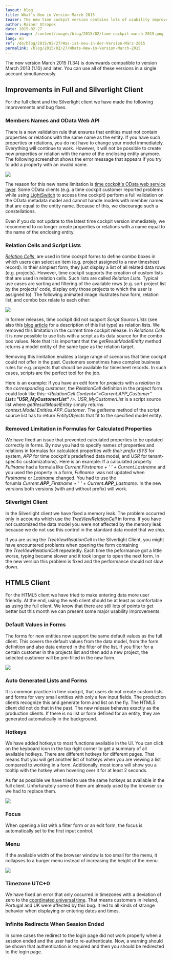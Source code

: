 ```yaml
---
layout: blog
title: What's New in Version March 2015
teaser: The new time cockpit version contains lots of usability improvements for the HTML5 preview. The most important one are keyboard shortcuts that make using the web client much more efficient. Of course we added a bunch of improvements to the full and Silverlight clients, too.
author: Rainer Stropek
date: 2015-02-27
bannerimage: /content/images/blog/2015/02/time-cockpit-march-2015.png
lang: en
ref: /de/blog/2015/02/27/Was-ist-neu-in-der-Version-März-2015
permalink: /blog/2015/02/27/Whats-New-in-Version-March-2015
---
```


<p class="showcase" xmlns="http://www.w3.org/1999/xhtml">The new version March 2015 (1.34) is downwards compatible to version March 2013 (1.10) and later. You can use all of these versions in a single account simultaneously.</p><h2 xmlns="http://www.w3.org/1999/xhtml">Improvements in Full and Silverlight Client</h2><p xmlns="http://www.w3.org/1999/xhtml">For the full client and the Silverlight client we have made the following improvements and bug fixes.</p><h3 xmlns="http://www.w3.org/1999/xhtml">Members Names and OData Web API</h3><p xmlns="http://www.w3.org/1999/xhtml">There is a new validation rule that ensures that entities must not contain properties or relations with the same name as the entity. If you have such properties or relations, you do not have to change your model immediately. Everything will continue to work. However, it will not be possible to create new properties or relation with the name of the enclosing entity anymore. The following screenshot shows the error message that appears if you try to add a property with an invalid name.</p><p xmlns="http://www.w3.org/1999/xhtml">
  <img src="{{site.baseurl}}/content/images/blog/2015/02/SameNameProperty.png?mw=800" />
</p><p xmlns="http://www.w3.org/1999/xhtml">The reason for this new name limitation is <a href="http://help.timecockpit.com/?topic=html/5d6e34c5-3b08-4fa4-baa0-45eb707b6b78.htm" target="_blank">time cockpit's OData web service layer</a>. Some OData clients (e.g. a time cockpit customer reported problems while using <a href="https://msdn.microsoft.com/de-de/library/ff851953.aspx" target="_blank">LightSwitch</a> to access time cockpit) perform a full validation on the OData metadata model and cannot handle models with member names that are equal to the entity name. Because of this, we discourage such a constellations.</p><p class="showcase" xmlns="http://www.w3.org/1999/xhtml">Even if you do not update to the latest time cockpit version immediately, we recommend to no longer create properties or relations with a name equal to the name of the enclosing entity.</p><h3 xmlns="http://www.w3.org/1999/xhtml">Relation Cells and Script Lists</h3><p xmlns="http://www.w3.org/1999/xhtml">
  <a href="http://help.timecockpit.com/?topic=html/0bc0dca0-3146-0767-90a6-7b6eb5d4ee86.htm" target="_blank">
    <em>Relation Cells</em>
  </a> are used in time cockpit forms to define combo boxes in which users can select an item (e.g. project assigned to a new timesheet record). In their simplest form, they just display a list of all related data rows (e.g. projects). However, time cockpit supports the creation of custom lists that are used in relation cells. Such lists are called <em>Relation Lists</em>. Typical use cases are sorting and filtering of the available rows (e.g. sort project list by the projects' code, display only those projects to which the user is assigned to). The following animated image illustrates how form, relation list, and combo box relate to each other:</p><p xmlns="http://www.w3.org/1999/xhtml">
  <img src="{{site.baseurl}}/content/images/blog/2015/02/RelationListAnimated.png" style="{ max-width: 800; }" />
</p><p xmlns="http://www.w3.org/1999/xhtml">In former releases, time cockpit did not support <em>Script Source Lists</em> (see also this <a href="http://www.timecockpit.com/blog/2014/11/27/Why-You-Need-to-Sign-Your-Custom-Code" target="_blank">blog article</a> for a description of this list type) as relation lists. We removed this limitation in the current time cockpit release. In <em>Relations Cells</em> it is now possible to use lists with a script as its data source for the combo box values. Note that it is important that the <em>getResultModelEntity</em> method returns a model entity of the same type as the relation target.</p><p xmlns="http://www.w3.org/1999/xhtml">Removing this limitation enables a large range of scenarios that time cockpit could not offer in the past. Customers sometimes have complex business rules for e.g. projects that should be available for timesheet records. In such cases, scripts are the perfect tool for the job.</p><p xmlns="http://www.w3.org/1999/xhtml">Here is an example: If you have an edit form for <em>projects</em> with a <em>relation to the corresponding customer</em>, the <em>RelationCell</em> definition in the project form could look like this: <em>&lt;RelationCell Content="=Current.APP_Customer" <strong>List="USR_MyCustomerList"</strong> /&gt;</em>. <em>USR_MyCustomerList</em> is a script source list where <em>getResultModelEntity</em> simply returns <em>context.Model.Entities.APP_Customer</em>. The <em>getItems</em> method of the script source list has to return <em>EntityObjects</em> that fit to the specified model entity.</p><h3 xmlns="http://www.w3.org/1999/xhtml">Removed Limitation in Formulas for Calculated Properties</h3><p xmlns="http://www.w3.org/1999/xhtml">We have fixed an issue that prevented calculated properties to be updated correctly in forms. By now you had to specify names of properties and relations in formulas for calculated properties <em>with their prefix</em> (<em>SYS</em> for system, <em>APP</em> for time cockpit's predefined data model, and <em>USR</em> for tenant-specific customizations). Here is an example: If a calculated property <em>Fullname</em> had a formula like <em>Current.Firstname + ' ' + Current.Lastname</em> and you used the property in a form, <em>Fullname </em> was not updated when <em>Firstname</em> or <em>Lastname</em> changed. You had to use the forumla <em>Current.<strong>APP_</strong>Firstname + ' ' + Current.<strong>APP_</strong>Lastname</em>. In the new versions both versions (with and without prefix) will work.</p><h3 xmlns="http://www.w3.org/1999/xhtml">Silverlight Client</h3><p xmlns="http://www.w3.org/1999/xhtml">In the Silverlight client we have fixed a memory leak. The problem occurred only in accounts which use the <a href="http://help.timecockpit.com/?topic=html/54273f29-ff88-3856-effc-86cdaf662f35.htm" target="_blank"><em>TreeViewRelationCell</em></a> in forms. If you have not customized the data model you were not affected by the memory leak because we do not use this control in the standard data model that we ship.</p><p xmlns="http://www.w3.org/1999/xhtml">If you are using the <em>TreeViewRelationCell</em> in the Silverlight Client, you might have encountered problems when opening the form containing the <em>TreeViewRelationCell</em> repeatedly. Each time the peformance got a little worse, typing became slower and it took longer to open the next form. In the new version this problem is fixed and the performance should not slow down.</p><h2 xmlns="http://www.w3.org/1999/xhtml">HTML5 Client</h2><p xmlns="http://www.w3.org/1999/xhtml">For the HTML5 client we have tried to make entering data more user friendly. At the end, using the web client should be at least as comfortable as using the full client. We know that there are still lots of points to get better but this month we can present some major usability improvements.</p><h3 xmlns="http://www.w3.org/1999/xhtml">Default Values in Forms</h3><p xmlns="http://www.w3.org/1999/xhtml">The forms for new entities now support the same default values as the full client. This covers the default values from the data model, from the form definition and also data entered in the filter of the list. If you filter for a certain customer in the projects list and then add a new project, the selected customer will be pre-filled in the new form.</p><p xmlns="http://www.w3.org/1999/xhtml">
  <img src="{{site.baseurl}}/content/images/blog/2015/02/default-values.png" />
</p><h3 xmlns="http://www.w3.org/1999/xhtml">Auto Generated Lists and Forms</h3><p xmlns="http://www.w3.org/1999/xhtml">It is common practice in time cockpit, that users do not create custom lists and forms for very small entities with only a few input fields. The production clients recognize this and generate form and list on the fly. The HTML5 client did not do that in the past. The new release behaves exactly as the production clients. If there is no list or form defined for an entity, they are generated automatically in the background.</p><h3 xmlns="http://www.w3.org/1999/xhtml">Hotkeys</h3><p xmlns="http://www.w3.org/1999/xhtml">We have added hotkeys to most functions available in the UI. You can click on the keyboard icon in the top right corner to get a summary of all available hotkeys. There are different hotkeys for different pages. That means that you will get another list of hotkeys when you are viewing a list compared to working in a form. Additionally, most icons will show you a tooltip with the hotkey when hovering over it for at least 2 seconds.</p><p xmlns="http://www.w3.org/1999/xhtml">As far as possible we have tried to use the same hotkeys as available in the full client. Unfortunately some of them are already used by the browser so we had to replace them.</p><p xmlns="http://www.w3.org/1999/xhtml">
  <img src="{{site.baseurl}}/content/images/blog/2015/02/hotkeys.png" />
</p><h3 xmlns="http://www.w3.org/1999/xhtml">Focus</h3><p xmlns="http://www.w3.org/1999/xhtml">When opening a list with a filter form or an edit form, the focus is automatically set to the first input control.</p><h3 xmlns="http://www.w3.org/1999/xhtml">Menu</h3><p xmlns="http://www.w3.org/1999/xhtml">If the available width of the browser window is too small for the menu, it collapses to a burger menu instead of increasing the height of the menu.</p><p xmlns="http://www.w3.org/1999/xhtml">
  <img src="{{site.baseurl}}/content/images/blog/2015/02/burger-menu.png" />
</p><h3 xmlns="http://www.w3.org/1999/xhtml">Timezone UTC+0</h3><p xmlns="http://www.w3.org/1999/xhtml">We have fixed an error that only occurred in timezones with a deviation of zero to the <a href="http://en.wikipedia.org/wiki/UTC%C2%B100:00" target="_blank">coordinated universal time</a>. That means customers in Ireland, Portugal and UK were affected by this bug. It led to all kinds of strange behavior when displaying or entering dates and times.</p><h3 xmlns="http://www.w3.org/1999/xhtml">Infinite Redirects When Session Ended</h3><p xmlns="http://www.w3.org/1999/xhtml">In some cases the redirect to the login page did not work properly when a session ended and the user had to re-authenticate. Now, a warning should be shown that authentication is required and then you should be redirected to the login page.</p>